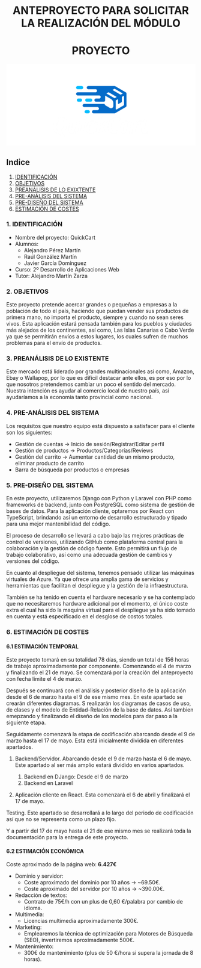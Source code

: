 <div align="center">

# ANTEPROYECTO PARA SOLICITAR LA REALIZACIÓN DEL MÓDULO
# PROYECTO

</div>

<div align="center">
<img src="img/logo.png" />
</div>


## Indice

1. [IDENTIFICACIÓN](#id1)
2. [OBJETIVOS](#id2)
3. [PREANÁLISIS DE LO EXIXTENTE](#id3)
4. [PRE-ANÁLISIS DEL SISTEMA](#id4)
5. [PRE-DISEÑO DEL SISTEMA](#id5)
6. [ESTIMACIÓN DE COSTES](#id6)



### 1. IDENTIFICACIÓN <a name="id1"></a>


+ Nombre del proyecto: QuickCart
+ Alumnos:
  - Alejandro Pérez Martín
  - Raúl González Martín
  - Javier García Domínguez
+ Curso: 2º Desarrollo de Aplicaciones Web
+ Tutor: Alejandro Martín Zarza

### 2. OBJETIVOS <a name="id2"></a>
Este proyecto pretende acercar grandes o pequeñas a empresas a la población de todo el país, haciendo que puedan vender sus productos de primera mano, no importa el producto,
siempre y cuando no sean seres vivos. Esta aplicación estará pensada también para los pueblos y ciudades más alejados de los continentes, así como, Las Islas Canarias o Cabo Verde ya que se permitirán
envíos a estos lugares, los cuales sufren de muchos problemas para el envío de productos.

### 3. PREANÁLISIS DE LO EXISTENTE <a name="id3"></a>
Este mercado está liderado por grandes multinacionales así como, Amazon, Ebay o Wallapop, por lo que es difícil destacar ante ellos, es por eso por lo que nosotros pretendemos cambiar un poco el sentido del mercado. Nuestra intención es ayudar al comercio local de nuestro país, así ayudaríamos a la economía tanto provincial como nacional. 

### 4. PRE-ANÁLISIS DEL SISTEMA <a name="id4"></a>
Los requisitos que nuestro equipo está dispuesto a satisfacer para el cliente son los siguientes:
  - Gestión de cuentas $\rightarrow$ Inicio de sesión/Registrar/Editar perfil
  - Gestión de productos $\rightarrow$ Productos/Categorías/Reviews
  - Gestión del carrito $\rightarrow$ Aumentar cantidad de un mismo producto, eliminar producto de carrito 
  - Barra de búsqueda por productos o empresas

### 5. PRE-DISEÑO DEL SISTEMA <a name="id5"></a>

  En este proyecto, utilizaremos Django con Python y Laravel con PHP como frameworks de backend, junto con PostgreSQL como sistema de gestión de bases de datos. Para la aplicación cliente, optaremos por React con TypeScript, brindando así un entorno de desarrollo estructurado y tipado para una mejor mantenibilidad del código.

  El proceso de desarrollo se llevará a cabo bajo las mejores prácticas de control de versiones, utilizando GitHub como plataforma central para la colaboración y la gestión de código fuente. Esto permitirá un flujo de trabajo colaborativo, así como una adecuada gestión de cambios y versiones del código.

  En cuanto al despliegue del sistema, tenemos pensado utilizar las máquinas virtuales de Azure. Ya que ofrece una amplia gama de servicios y herramientas que facilitan el despliegue y la gestión de la infraestructura.

  También se ha tenido en cuenta el hardware necesarío y se ha contemplado que no necesitaremos hardware adicional por el momento, el único coste extra el cual ha sido la maquina virtual para el despliegue ya ha sido tomado en cuenta y está especificado en el desglose de costos totales.

### 6. ESTIMACIÓN DE COSTES <a name="id6"></a>

#### 6.1 ESTIMACIÓN TEMPORAL

  Este proyecto tomará en su totalidad 78 días, siendo un total de 156 horas de trabajo aproximadamente por componente. Comenzando el 4 de marzo y finalizando el 21 de mayo.  Se comenzará por  la creación del anteproyecto con fecha límite el 4 de marzo.

  Después se continuará con el análisis y posterior diseño de la aplicación desde el 6 de marzo hasta el 9 de ese mismo mes. En este apartado se crearán diferentes diagramas. S realizarán los diagramas de casos de uso, de clases y el modelo de Entidad-Relación de la base de datos. Así tambien emepzando y finalizando el diseño de los modelos para dar paso a la siguiente etapa.

  Seguidamente comenzará la etapa de codificación abarcando desde el 9 de marzo hasta el 17 de mayo. Esta está inicialmente dividida en diferentes apartados.

1) Backend/Servidor. Abarcando desde el 9 de marzo hasta el 6 de mayo. Este apartado al ser más amplio estará dividido en varios apartados.
   1. Backend en DJango: Desde el 9 de marzo
   2. Backend en Laravel

2) Aplicación cliente en React. Esta comenzará el 6 de abril y finalizará el 17 de mayo.

Testing. Este apartado se desarrollará a lo largo del periodo de codificación así que no se representa como un plazo fijo.

Y a partir del 17 de mayo hasta el 21 de ese mismo mes se realizará toda la documentación para la entrega de este proyecto.

#### 6.2 ESTIMACIÓN ECONÓMICA
Coste aproximado de la página web: **6.427€**

- Dominio y servidor:
  - Coste aproximado del dominio por 10 años $\rightarrow$ ~69.50€.
  - Coste aproximado del servidor por 10 años $\rightarrow$ ~390.00€.
- Redacción de textos:
  - Contrato de 75€/h con un plus de 0,60 €/palabra por cambio de idioma.
- Multimedia:
  - Licencias multimedia aproximadamente 300€.
- Marketing:
  - Emplearemos la técnica de optimización para Motores de Búsqueda (SEO), invertiremos aproximadamente 500€.
- Mantenimiento:
  - 300€ de mantenimiento (plus de 50 €/hora si supera la jornada de 8 horas).

